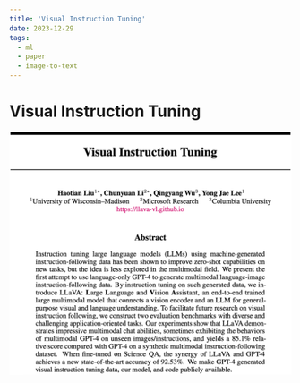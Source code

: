 ```yaml
---
title: 'Visual Instruction Tuning'
date: 2023-12-29
tags:
  - ml
  - paper
  - image-to-text
---
```


# Visual Instruction Tuning

![](/files/paper-screenshots/2304.08485-screenshot.png)

